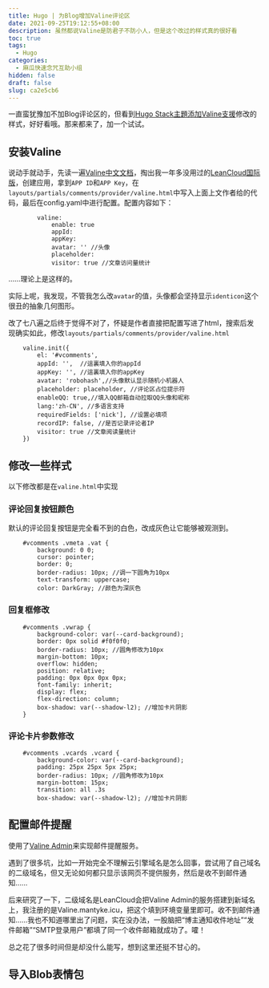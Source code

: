 ```yaml
---
title: Hugo | 为Blog增加Valine评论区
date: 2021-09-25T19:12:55+08:00
description: 虽然都说Valine是防君子不防小人，但是这个改过的样式真的很好看
toc: true
tags:
  - Hugo
categories:
  - 麻瓜快速念咒互助小组
hidden: false
draft: false
slug: ca2e5cb6
---
```




一直蛮犹豫加不加Blog评论区的，但看到[Hugo Stack主題添加Valine支援](https://www.bigs3.com/article/hugo-theme-stack-valine/)修改的样式，好好看哦。那来都来了，加一个试试。

## 安装Valine 

说动手就动手，先读一遍[Valine中文文档](https://valine.js.org/quickstart.html)，掏出我一年多没用过的[LeanCloud国际版](https://console.leancloud.app/apps)，创建应用，拿到`APP ID`和`APP Key`，在`layouts/partials/comments/provider/valine.html`中写入上面上文作者给的代码，最后在config.yaml中进行配置。配置内容如下：

```
        valine:
            enable: true 
            appId: 
            appKey: 
            avatar: '' //头像
            placeholder: 
            visitor: true //文章访问量统计
```

……理论上是这样的。



实际上呢，我发现，不管我怎么改`avatar`的值，头像都会坚持显示`identicon`这个很丑的抽象几何图形。

改了七八遍之后终于觉得不对了，怀疑是作者直接把配置写进了html，搜索后发现确实如此，修改`layouts/partials/comments/provider/valine.html`

```
    valine.init({
        el: '#vcomments',
        appId: '',  //這裏填入你的appId
        appKey: '', //這裏填入你的appKey
        avatar: 'robohash',//头像默认显示随机小机器人
        placeholder: placeholder, //评论区占位提示符
        enableQQ: true,//填入QQ邮箱自动拉取QQ头像和昵称
        lang:'zh-CN', //多语言支持
        requiredFields: ['nick'], //设置必填项
        recordIP: false, //是否记录评论者IP
        visitor: true //文章阅读量统计
    })
```

## 修改一些样式

以下修改都是在`valine.html`中实现

### 评论回复按钮颜色

默认的评论回复按钮是完全看不到的白色，改成灰色让它能够被观测到。

```
    #vcomments .vmeta .vat {
        background: 0 0;
        cursor: pointer;
        border: 0;
        border-radius: 10px; //调一下圆角为10px
        text-transform: uppercase;
        color: DarkGray; //颜色为深灰色
```

### 回复框修改

```
    #vcomments .vwrap {
        background-color: var(--card-background);
        border: 0px solid #f0f0f0;
        border-radius: 10px; //圆角修改为10px
        margin-bottom: 10px;
        overflow: hidden;
        position: relative;
        padding: 0px 0px 0px 0px;
        font-family: inherit;
        display: flex;
        flex-direction: column;
        box-shadow: var(--shadow-l2); //增加卡片阴影
    }
```

### 评论卡片参数修改

```
    #vcomments .vcards .vcard {
        background-color: var(--card-background);
	    padding: 25px 25px 5px 25px;
	    border-radius: 10px; //圆角修改为10px
	    margin-bottom: 15px;
	    transition: all .3s
	    box-shadow: var(--shadow-l2); //增加卡片阴影
```

## 配置邮件提醒

使用了[Valine Admin](https://github.com/DesertsP/Valine-Admin)来实现邮件提醒服务。

遇到了很多坑，比如一开始完全不理解云引擎域名是怎么回事，尝试用了自己域名的二级域名，但又无论如何都只显示该网页不提供服务，然后是收不到邮件通知……

后来研究了一下，二级域名是LeanCloud会把Valine Admin的服务搭建到新域名上，我注册的是Valine.mantyke.icu，把这个填到环境变量里即可。收不到邮件通知……我也不知道哪里出了问题，实在没办法，一股脑把“博主通知收件地址”“发件邮箱”“SMTP登录用户”都填了同一个收件邮箱就成功了。嚯！

总之花了很多时间但是却没什么能写，想到这里还挺不甘心的。

## 导入Blob表情包


